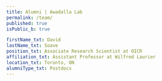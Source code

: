 ```yaml
---
title: Alumni | Awadalla Lab
permalink: /team/
published: true
isPublic_b: true

firstName_txt: David
lastName_txt: Soave
position_txt: Associate Research Scientist at OICR
affiliation_txt: Assistant Professor at Wilfred Laurier
location_txt: Toronto, ON
alumniType_txt: Postdocs
---
```


